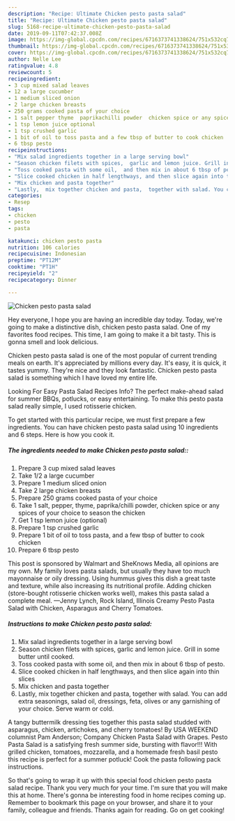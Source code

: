 ```yaml
---
description: "Recipe: Ultimate Chicken pesto pasta salad"
title: "Recipe: Ultimate Chicken pesto pasta salad"
slug: 5168-recipe-ultimate-chicken-pesto-pasta-salad
date: 2019-09-11T07:42:37.008Z
image: https://img-global.cpcdn.com/recipes/6716373741338624/751x532cq70/chicken-pesto-pasta-salad-recipe-main-photo.jpg
thumbnail: https://img-global.cpcdn.com/recipes/6716373741338624/751x532cq70/chicken-pesto-pasta-salad-recipe-main-photo.jpg
cover: https://img-global.cpcdn.com/recipes/6716373741338624/751x532cq70/chicken-pesto-pasta-salad-recipe-main-photo.jpg
author: Nelle Lee
ratingvalue: 4.8
reviewcount: 5
recipeingredient:
- 3 cup mixed salad leaves
- 12 a large cucumber
- 1 medium sliced onion
- 2 large chicken breasts
- 250 grams cooked pasta of your choice
- 1 salt pepper thyme  paprikachilli powder  chicken spice or any spices of your choice to season the chicken
- 1 tsp lemon juice optional
- 1 tsp crushed garlic
- 1 bit of oil to toss pasta and a few tbsp of butter to cook chicken
- 6 tbsp pesto
recipeinstructions:
- "Mix salad ingredients together in a large serving bowl"
- "Season chicken filets with spices,  garlic and lemon juice. Grill in some butter until cooked."
- "Toss cooked pasta with some oil,  and then mix in about 6 tbsp of pesto."
- "Slice cooked chicken in half lengthways, and then slice again into thin slices"
- "Mix chicken and pasta together"
- "Lastly,  mix together chicken and pasta,  together with salad. You can add extra seasonings, salad oil, dressings,  feta, olives or any garnishing of your choice. Serve warm or cold."
categories:
- Resep
tags:
- chicken
- pesto
- pasta

katakunci: chicken pesto pasta
nutrition: 106 calories
recipecuisine: Indonesian
preptime: "PT12M"
cooktime: "PT1H"
recipeyield: "2"
recipecategory: Dinner

---
```



![Chicken pesto pasta salad](https://img-global.cpcdn.com/recipes/6716373741338624/751x532cq70/chicken-pesto-pasta-salad-recipe-main-photo.jpg)

Hey everyone, I hope you are having an incredible day today. Today, we're going to make a distinctive dish, chicken pesto pasta salad. One of my favorites food recipes. This time, I am going to make it a bit tasty. This is gonna smell and look delicious.

Chicken pesto pasta salad is one of the most popular of current trending meals on earth. It's appreciated by millions every day. It's easy, it is quick, it tastes yummy. They're nice and they look fantastic. Chicken pesto pasta salad is something which I have loved my entire life.

Looking For Easy Pasta Salad Recipes Info? The perfect make-ahead salad for summer BBQs, potlucks, or easy entertaining. To make this pesto pasta salad really simple, I used rotisserie chicken.


To get started with this particular recipe, we must first prepare a few ingredients. You can have chicken pesto pasta salad using 10 ingredients and 6 steps. Here is how you cook it.

##### The ingredients needed to make Chicken pesto pasta salad::

1. Prepare 3 cup mixed salad leaves
1. Take 1/2 a large cucumber
1. Prepare 1 medium sliced onion
1. Take 2 large chicken breasts
1. Prepare 250 grams cooked pasta of your choice
1. Take 1 salt, pepper, thyme,  paprika/chilli powder,  chicken spice or any spices of your choice to season the chicken
1. Get 1 tsp lemon juice (optional)
1. Prepare 1 tsp crushed garlic
1. Prepare 1 bit of oil to toss pasta, and a few tbsp of butter to cook chicken
1. Prepare 6 tbsp pesto


This post is sponsored by Walmart and SheKnows Media, all opinions are my own. My family loves pasta salads, but usually they have too much mayonnaise or oily dressing. Using hummus gives this dish a great taste and texture, while also increasing its nutritional profile. Adding chicken (store-bought rotisserie chicken works well), makes this pasta salad a complete meal. —Jenny Lynch, Rock Island, Illinois Creamy Pesto Pasta Salad with Chicken, Asparagus and Cherry Tomatoes. 

##### Instructions to make Chicken pesto pasta salad:

1. Mix salad ingredients together in a large serving bowl
1. Season chicken filets with spices,  garlic and lemon juice. Grill in some butter until cooked.
1. Toss cooked pasta with some oil,  and then mix in about 6 tbsp of pesto.
1. Slice cooked chicken in half lengthways, and then slice again into thin slices
1. Mix chicken and pasta together
1. Lastly,  mix together chicken and pasta,  together with salad. You can add extra seasonings, salad oil, dressings,  feta, olives or any garnishing of your choice. Serve warm or cold.


A tangy buttermilk dressing ties together this pasta salad studded with asparagus, chicken, artichokes, and cherry tomatoes! By USA WEEKEND columnist Pam Anderson; Company Chicken Pasta Salad with Grapes. Pesto Pasta Salad is a satisfying fresh summer side, bursting with flavor!!! With grilled chicken, tomatoes, mozzarella, and a homemade fresh basil pesto this recipe is perfect for a summer potluck! Cook the pasta following pack instructions. 

So that's going to wrap it up with this special food chicken pesto pasta salad recipe. Thank you very much for your time. I'm sure that you will make this at home. There's gonna be interesting food in home recipes coming up. Remember to bookmark this page on your browser, and share it to your family, colleague and friends. Thanks again for reading. Go on get cooking!
